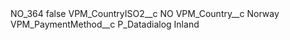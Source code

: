 <?xml version="1.0" encoding="UTF-8"?>
<CustomMetadata xmlns="http://soap.sforce.com/2006/04/metadata" xmlns:xsi="http://www.w3.org/2001/XMLSchema-instance" xmlns:xsd="http://www.w3.org/2001/XMLSchema">
    <label>NO_364</label>
    <protected>false</protected>
    <values>
        <field>VPM_CountryISO2__c</field>
        <value xsi:type="xsd:string">NO</value>
    </values>
    <values>
        <field>VPM_Country__c</field>
        <value xsi:type="xsd:string">Norway</value>
    </values>
    <values>
        <field>VPM_PaymentMethod__c</field>
        <value xsi:type="xsd:string">P_Datadialog Inland</value>
    </values>
</CustomMetadata>

